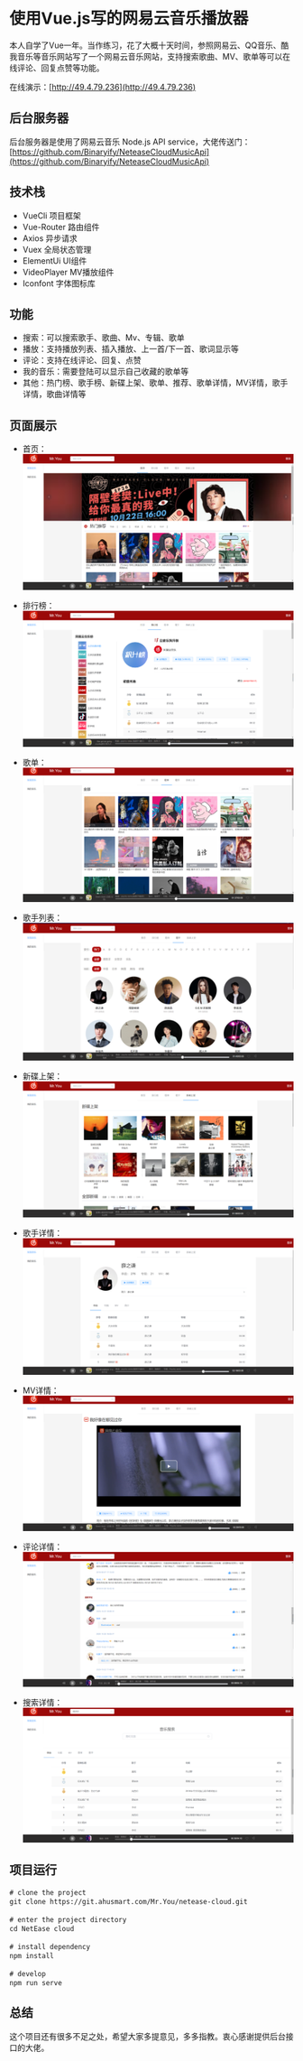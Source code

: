 <!--
 * @Descripttion: 项目介绍
 * @Author: Mr.You
 * @Date: 2020-10-12 14:47:49
 * @LastEditTime: 2020-11-04 15:56:32
-->
# 使用Vue.js写的网易云音乐播放器

本人自学了Vue一年。当作练习，花了大概十天时间，参照网易云、QQ音乐、酷我音乐等音乐网站写了一个网易云音乐网站，支持搜索歌曲、MV、歌单等可以在线评论、回复点赞等功能。


在线演示：[http://49.4.79.236](http://49.4.79.236)

## 后台服务器

后台服务器是使用了网易云音乐 Node.js API service，大佬传送门：[https://github.com/Binaryify/NeteaseCloudMusicApi](https://github.com/Binaryify/NeteaseCloudMusicApi)

## 技术栈
- VueCli 项目框架
- Vue-Router 路由组件
- Axios 异步请求
- Vuex 全局状态管理
- ElementUi UI组件
- VideoPlayer MV播放组件
- Iconfont 字体图标库
  
## 功能

- 搜索：可以搜索歌手、歌曲、Mv、专辑、歌单
- 播放：支持播放列表、插入播放、上一首/下一首、歌词显示等
- 评论：支持在线评论、回复、点赞
- 我的音乐：需要登陆可以显示自己收藏的歌单等
- 其他：热门榜、歌手榜、新碟上架、歌单、推荐、歌单详情，MV详情，歌手详情，歌曲详情等

## 页面展示
- 首页：![首页](./src/icons/pic/Snipaste_2020-10-22_18-28-30.png)
  
- 排行榜：![排行榜](./src/icons/pic/Snipaste_2020-10-22_18-29-08.png)


- 歌单：![歌单](./src/icons/pic/Snipaste_2020-10-22_18-29-18.png)


- 歌手列表：![歌手](./src/icons/pic/Snipaste_2020-10-22_18-29-28.png)


- 新碟上架：![新碟上架](./src/icons/pic/Snipaste_2020-10-22_18-29-38.png)


- 歌手详情：![歌手详情](./src/icons/pic/Snipaste_2020-10-22_18-30-00.png)


- MV详情：![MV详情](./src/icons/pic/Snipaste_2020-10-22_18-30-11.png)


- 评论详情：![评论详情](./src/icons/pic/Snipaste_2020-10-22_18-30-59.png)


- 搜索详情： ![搜索详情](./src/icons/pic/Snipaste_2020-10-22_18-31-25.png)

## 项目运行
```
# clone the project
git clone https://git.ahusmart.com/Mr.You/netease-cloud.git

# enter the project directory
cd NetEase cloud

# install dependency
npm install

# develop
npm run serve
```
## 总结
这个项目还有很多不足之处，希望大家多提意见，多多指教。衷心感谢提供后台接口的大佬。
